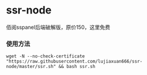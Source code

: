 # ssr-node
佰阅sspanel后端破解版，原价150，这里免费

### 使用方法
```shell
wget -N --no-check-certificate "https://raw.githubusercontent.com/lujiaxuan666/ssr-node/master/ssr.sh" && bash ssr.sh
```
